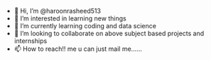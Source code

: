 - 👋 Hi, I’m @haroonrasheed513
- 👀 I’m interested in learning new things 
- 🌱 I’m currently learning coding and data science 
- 💞️ I’m looking to collaborate on above subject based projects and internships
- 📫 How to reach!! me u can just mail me......

<!---
haroonrasheed513/haroonrasheed513 is a ✨ special ✨ repository because its `README.md` (this file) appears on your GitHub profile.
You can click the Preview link to take a look at your changes.
--->
